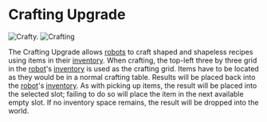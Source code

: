 # Crafting Upgrade

![Crafty.](oredict:oc:craftingUpgrade)
![Crafting](img/ucrafting.png)

The Crafting Upgrade allows [robots](../block/robot.md) to craft shaped and shapeless recipes using items in their [inventory](../item/inventoryUpgrade.md). When crafting, the top-left three by three grid in the [robot](../block/robot.md)'s [inventory](../item/inventoryUpgrade.md) is used as the crafting grid. Items have to be located as they would be in a normal crafting table. Results will be placed back into the [robot](../block/robot.md)'s [inventory](../item/inventoryUpgrade.md). As with picking up items, the result will be placed into the selected slot; failing to do so will place the item in the next available empty slot. If no inventory space remains, the result will be dropped into the world.
